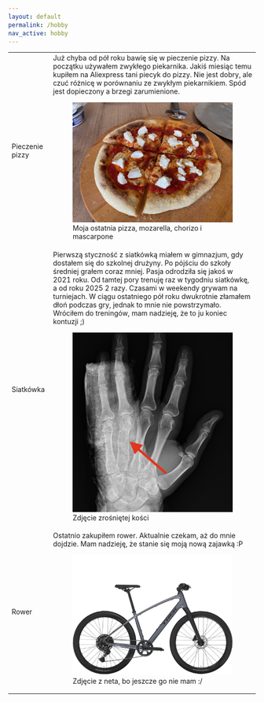 ```yaml
---
layout: default
permalink: /hobby
nav_active: hobby
---
```


<div id="content">
    <table>
        <tr>
            <td>Pieczenie pizzy</td>
            <td>
                Już chyba od pół roku bawię się w pieczenie pizzy. Na początku używałem zwykłego piekarnika. Jakiś miesiąc temu kupiłem na Aliexpress tani piecyk do pizzy. Nie jest dobry, ale czuć różnicę w porównaniu ze zwykłym piekarnikiem. Spód jest dopieczony a brzegi zarumienione.
                <br>
                <figure>
                    <img src="_assets/images/pizza.jpeg" alt="Pizza">
                    <figcaption>Moja ostatnia pizza, mozarella, chorizo i mascarpone</figcaption>
                </figure>
            </td>
        </tr>
        <tr>
            <td>Siatkówka</td>
            <td>
                Pierwszą styczność z siatkówką miałem w gimnazjum, gdy dostałem się do szkolnej drużyny. Po pójściu do szkoły średniej grałem coraz mniej. Pasja odrodziła się jakoś w 2021 roku. Od tamtej pory trenuję raz w tygodniu siatkówkę, a od roku 2025 2 razy. Czasami w weekendy grywam na turniejach. W ciągu ostatniego pół roku dwukrotnie złamałem dłoń podczas gry, jednak to mnie nie powstrzymało. Wróciłem do treningów, mam nadzieję, że to ju koniec kontuzji ;) 
                <br>
                <figure>
                    <img src="_assets/images/hand.png" alt="Zdjęcie RTG">
                    <figcaption>Zdjęcie zrośniętej kości</figcaption>
                </figure>
            </td>
        </tr>
        <tr>
            <td>Rower</td>
            <td>
                Ostatnio zakupiłem rower. Aktualnie czekam, aż do mnie dojdzie. Mam nadzieję, że stanie się moją nową zajawką :P
                <br>
                <figure>
                    <img src="_assets/images/bike.jpeg" alt="Zdjęcie RTG">
                    <figcaption>Zdjęcie z neta, bo jeszcze go nie mam :/</figcaption>
                </figure>
            </td>
        </tr>
    </table>
</div>